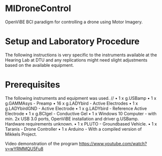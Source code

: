 # MIDroneControl
OpenViBE BCI paradigm for controlling a drone using Motor Imagery.

# Setup and Laboratory Procedure
The following instructions is very specific to the instruments available at the
Hearing Lab at DTU and any replications might need slight adjustments based
on the available equipment.
# Prerequisites
The following instruments and equipment was used. //
• 1 x g.USBamp
• 1 x g.GAMMAsys - Preamp
• 16 x g.LADYbird - Active Electrodes
• 1 x g.LADYbirdGND - Active Electrode
• 1 x g.LADYbird - Reference Active Electrode
• 1 x g.BCIgel - Conductive Gel
• 1 x Windows 10 Computer - with min. 2x USB 3.0 ports, OpenViBE installation and driver g.USBamp. Hardware requirements unknown.
• 1 x PLUTO - Groundbased Vehicle.
• 1 x Taranis - Drone Controller
• 1 x Arduino - With a compiled version of Mikkels Project.



Video demonstration of the program
https://www.youtube.com/watch?v=wYRMMQU5Fu8
